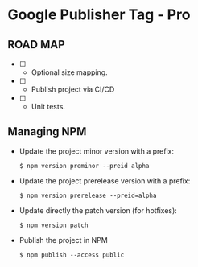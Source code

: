 # Google Publisher Tag - Pro

## ROAD MAP

- [ ] - Optional size mapping.
- [ ] - Publish project via CI/CD
- [ ] - Unit tests.

## Managing NPM

- Update the project minor version with a prefix:
	```
	$ npm version preminor --preid alpha
	```

- Update the project prerelease version with a prefix:
	```
	$ npm version prerelease --preid=alpha
	```

- Update directly the patch version (for hotfixes):
	```
	$ npm version patch
	```

- Publish the project in NPM
	```
	$ npm publish --access public
	```
